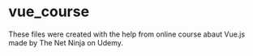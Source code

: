 # vue_course
These files were created with the help from online course abaut Vue.js made by The Net Ninja on Udemy. 
